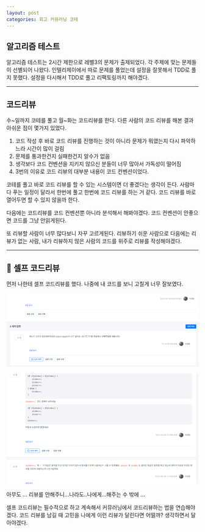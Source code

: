 ```yaml
---
layout: post
categories: 회고 커뮤러닝 코테
---
```


## 알고리즘 테스트 

알고리즘 테스트는 2시간 제한으로 레벨3의 문제가 출제되었다. 각 주제에 맞는 문제들이 선별되어 나왔다. 
인텔리제이에서 따로 문제를 풀었는데 설정을 잘못해서 TDD로 풀지 못했다. 설정을 다시해서 TDD로 풀고 리팩토링까지 해야겠다. 

---

## 코드리뷰

수~일까지 코테를 풀고 월~화는 코드리뷰를 한다. 다른 사람의 코드 리뷰를 해본 결과 아쉬운 점이 몇가지 있었다. 

1. 코드 작성 후 바로 코드 리뷰를 진행하는 것이 아니라 문제가 뭐였는지 다시 파악하느라 시간이 많이 걸림 
2. 문제를 통과한건지 실패한건지 알수가 없음
3. 생각보다 코드 컨벤션을 지키지 않으신 분들이 너무 많아서 가독성이 떨어짐
4. 3번의 이유로 코드 리뷰의 대부분 내용이 코드 컨벤션이었다. 

코테를 풀고 바로 코드 리뷰를 할 수 있는 시스템이면 더 좋겠다는 생각이 든다. 
사람마다 푸는 일정이 달라서 한번에 풀고 한번에 코드 리뷰를 하는 거 같다. 
코드 리뷰를 바로 열어두면 할 수 있지 않을까 한다. 

다음에는 코드리뷰를 코드 컨벤션뿐 아니라 분석해서 해봐야겠다. 코드 컨벤션이 안좋으면 코드를 그냥 안읽게된다. 

또 리뷰할 사람이 너무 많다보니 자꾸 고르게된다. 리뷰하기 쉬운 사람으로 다음에는 리뷰가 없는 사람, 내가 리뷰하지 않은 사람의 코드를 위주로 리뷰를 작성해야겠다. 

---

## 🤩 셀프 코드리뷰 

먼저 나한테 셀프 코드리뷰를 했다. 나중에 내 코드를 보니 고칠게 너무 잘보였다. 

![셀프 코드리뷰](/assets/img/%EC%BB%A4%EB%AE%A4%EB%9F%AC%EB%8B%9D%EC%85%80%ED%94%84%EB%A6%AC%EB%B7%B0.png)

![셀프 코드리뷰2](/assets/img/%EC%BB%A4%EB%AE%A4%EB%9F%AC%EB%8B%9D%EC%85%80%ED%94%84%EB%A6%AC%EB%B7%B02.png)

아무도 ... 리뷰를 안해주니...나라도..나에게...해주는 수 밖에 ...

셀프 코드리뷰는 필수적으로 하고 계속해서 커뮤러닝에서 코드리뷰하는 법을 연습해야겠다. 코드 리뷰를 남길 때 고민을 나에게 이런 리뷰가 달린다면 어떨까? 생각하면서 달아야겠다. 
